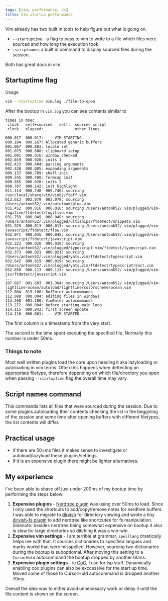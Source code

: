 ```yaml
---
tags: [vim, performance, dx]
title: Vim startup performance
---
```


Vim already has two built in tools to help figure out what is going on.

- `--startuptime` - a flag to pass to vim to write to a file which files were sourced and how long the execution took.
- `:scriptnames` a built in command to display sourced files during the session.

Both has great docs in vim.

## Startuptime flag

Usage

```sh
vim --startuptime vim.log ./file-to-open
```

After the bootup in `vim.log` you can see contents similar to

```
times in msec
 clock   self+sourced   self:  sourced script
 clock   elapsed:              other lines

000.017  000.017: --- VIM STARTING ---
000.184  000.167: Allocated generic buffers
001.067  000.883: locale set
001.075  000.008: clipboard setup
001.091  000.016: window checked
002.019  000.928: inits 1
002.423  000.404: parsing arguments
002.428  000.005: expanding arguments
009.137  006.709: shell init
009.545  000.408: Termcap init
009.565  000.020: inits 2
009.707  000.142: init highlight
011.114  000.740  000.740: sourcing /usr/local/share/vim/vim82/ftoff.vim
013.613  002.079  002.079: sourcing /Users/antonk52/.vim/autoload/plug.vim
031.452  000.016  000.016: sourcing /Users/antonk52/.vim/plugged/vim-fugitive/ftdetect/fugitive.vim
031.759  000.049  000.049: sourcing /Users/antonk52/.vim/plugged/ultisnips/ftdetect/snippets.vim
031.929  000.013  000.013: sourcing /Users/antonk52/.vim/plugged/vim-javascript/ftdetect/flow.vim
032.071  000.045  000.045: sourcing /Users/antonk52/.vim/plugged/vim-javascript/ftdetect/javascript.vim
032.223  000.028  000.028: sourcing /Users/antonk52/.vim/plugged/typescript-vim/ftdetect/typescript.vim
032.373  000.021  000.021: sourcing /Users/antonk52/.vim/plugged/yats.vim/ftdetect/typescript.vim
032.542  000.019  000.019: sourcing /Users/antonk52/.vim/plugged/yats.vim/ftdetect/typescriptreact.vim
032.858  000.113  000.113: sourcing /Users/antonk52/.vim/plugged/vim-jsx/ftdetect/javascript.vim
...
107.667  001.603  001.364: sourcing /Users/antonk52/.vim/plugged/vim-lightline-ocean/autoload/lightline/colorscheme/ocean.vim
112.084  015.106: BufEnter autocommands
112.088  000.004: editing files in windows
113.268  001.180: VimEnter autocommands
113.272  000.004: before starting main loop
114.115  000.843: first screen update
114.116  000.001: --- VIM STARTED ---
```

The first column is a timestamp from the very start.

The second is the time spent executing the specified file. Normally this number is under 50ms.

### Things to note

Most well written plugins load the core upon needing it aka lazyloading or autoloading in vim terms. Often this happens when dettecting an appropriate filetype, therefore depending on which file/directory you open when passing `--startuptime` flag the overall time may vary.

## Script names command

This commands lists all files that were sourced during the session. Due to some plugins autoloading their contents checking the list in the beggining of the session and some time after opening buffers with different filetypes, the list contents will differ.

## Practical usage

- if there are 50+ms files it makes sense to investigate or autoload/lazyload these plugins/settings.
- if it is an expensive plugin there might be lighter alternatives.

## My experience

I've been able to shave off just under 200ms of my bootup time by performing the steps below:

1. **Expensive plugins** - [Nerdtree plugin](https://github.com/preservim/nerdtree) was using over 50ms to load. Since I only used the shortcuts to add/copy/remove notes for nerdtree buffers. I was able to migrate to [dirvish](https://github.com/justinmk/vim-dirvish) for directory viewing and wrote a tiny [dirvish-fs plugin](https://github.com/antonk52/dirvish-fs.vim) to add nerdtree like shortcutes for fs manipulation. Sidenote: besides nerdtree being somewhat expensive on bootup it also is slow for large directories so ditching it was a win-win.
2. **Expensive vim settings** - I am terrible at grammar, `spelllang` drastically helps me with that. It sources dictionaries to specified langues and marks workd that were misspelled. However, sourcing two dictionaries during the bootup is suboptiomal. After moving this setting to a `CursorHold` autocommand the bootup dropped by another 60ms.
3. **Expensive plugin settings** - ie [CoC](https://github.com/neoclide/coc.nvim), I use for lsp stuff. Dynamically enabling coc plugins can also be exccessive for the start up time. Moved some of those to CursorHold autocommand is dropped another 70ms.

Overall the idea was to either avoid unnecessary work or delay it until the file content is shown on the screen.
